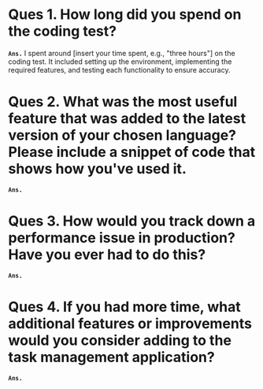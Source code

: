 # Ques 1. How long did you spend on the coding test? 
**`Ans.`** I spent around [insert your time spent, e.g., "three hours"] on the coding test. It included setting up the environment, implementing the required features, and testing each functionality to ensure accuracy.


# Ques 2. What was the most useful feature that was added to the latest version of your chosen language? Please include a snippet of code that shows how you've used it.
**`Ans.`** 


# Ques 3. How would you track down a performance issue in production? Have you ever had to do this?
**`Ans.`** 


# Ques 4. If you had more time, what additional features or improvements would you consider adding to the task management application?
**`Ans.`** 